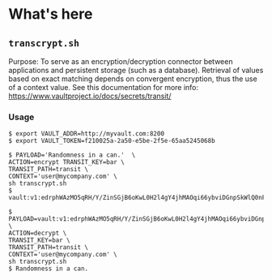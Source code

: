 # What's here

## `transcrypt.sh`
Purpose: To serve as an encryption/decryption connector between applications and persistent storage (such as a database). Retrieval of values based on exact matching depends on convergent encryption, thus the use of a context value. See this documentation for more info: https://www.vaultproject.io/docs/secrets/transit/

### Usage

```
$ export VAULT_ADDR=http://myvault.com:8200
$ export VAULT_TOKEN=f210025a-2a50-e5be-2f5e-65aa5245068b

$ PAYLOAD='Randomness in a can.'  \
ACTION=encrypt TRANSIT_KEY=bar \
TRANSIT_PATH=transit \
CONTEXT='user@mycompany.com' \
sh transcrypt.sh
$ vault:v1:edrphWAzMO5qRH/Y/ZinSGjB6oKwL0H2l4gY4jhMAOqi66ybviDGnpSkWlQ0nFhZEg==

$ PAYLOAD=vault:v1:edrphWAzMO5qRH/Y/ZinSGjB6oKwL0H2l4gY4jhMAOqi66ybviDGnpSkWlQ0nFhZEg==  \
ACTION=decrypt \
TRANSIT_KEY=bar \
TRANSIT_PATH=transit \
CONTEXT='user@mycompany.com' \
sh transcrypt.sh
$ Randomness in a can.
```
